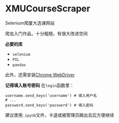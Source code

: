 # XMUCourseScraper
Selenium爬厦大选课网站

爬虫入门作品，十分粗糙，有很大改进空间

**必要的库**

- `selenium`
- `PIL`
- `pandas`

此外，还需安装[Chrome WebDriver](https://chromedriver.chromium.org/)

**记得填入账号密码**
在`login`函数里：

```
username.send_keys('username') # 填入用户名
# ...
password.send_keys('password') # 填入密码
```

建议使用`.ipynb`文件，卡退或被管理员踢出去后方便继续
